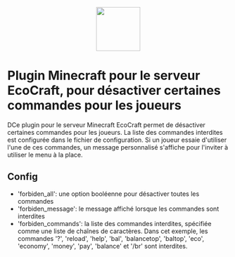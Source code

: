 
<p align="center">
<img src="https://github.com/gborneGit/gborneGit/blob/main/EcoCraft_logo_transparent.png" width="100"/>
</p>

# Plugin Minecraft pour le serveur EcoCraft, pour désactiver certaines commandes pour les joueurs

DCe plugin pour le serveur Minecraft EcoCraft permet de désactiver certaines commandes pour les joueurs. La liste des commandes interdites est configurée dans le fichier de configuration. Si un joueur essaie d'utiliser l'une de ces commandes, un message personnalisé s'affiche pour l'inviter à utiliser le menu à la place.

## Config

* 'forbiden_all': une option booléenne pour désactiver toutes les commandes
* 'forbiden_message': le message affiché lorsque les commandes sont interdites
* 'forbiden_commands': la liste des commandes interdites, spécifiée comme une liste de chaînes de caractères. Dans cet exemple, les commandes '?', 'reload', 'help', 'bal', 'balancetop', 'baltop', 'eco', 'economy', 'money', 'pay', 'balance' et '/br' sont interdites.


